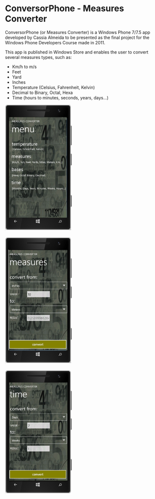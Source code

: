 <h1>ConversorPhone - Measures Converter</h1>

<p>ConversorPhone (or Measures Converter) is a Windows Phone 7/7.5 app developed by Cassia Almeida to be presented as the final project for the Windows Phone Developers Course made in 2011.</p>

<p>This app is published in Windows Store and enables the user to convert several measures types, such as:</p>
<ul>
  <li>Km/h to m/s</li>
  <li>Feet</li>
  <li>Yard</li>
  <li>Inches</li>
  <li>Temperature (Celsius, Fahrenheit, Kelvin)</li>
  <li>Decimal to Binary, Octal, Hexa</li>
  <li>Time (hours to minutes, seconds, years, days...)</li>
</ul>

<div style="width:220px">
  <img src='menu 2.png'/>
  </br></br>
  <img src='measures 2.png'/>
  </br></br>
  <img src='time.png'/>
</div>
